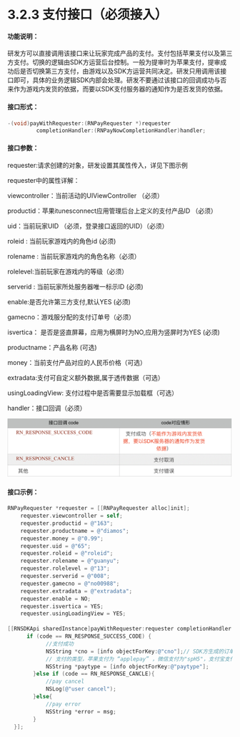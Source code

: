 # 3.2.3 支付接口（必须接入）

#### 功能说明：

研发方可以直接调用该接口来让玩家完成产品的支付。支付包括苹果支付以及第三方支付。切换的逻辑由SDK方运营后台控制。一般为提审时为苹果支付，提审成功后是否切换第三方支付，由游戏以及SDK方运营共同决定。研发只用调用该接口即可，具体的业务逻辑SDK内部会处理。研发不要通过该接口的回调成功与否来作为游戏内发货的依据，而要以SDK支付服务器的通知作为是否发货的依据。

#### 接口形式：

```objectivec
-(void)payWithRequester:(RNPayRequester *)requester
         completionHandler:(RNPayNowCompletionHandler)handler;
```

#### 接口参数：

 requester:请求创建的对象，研发设置其属性传入，详见下图示例 

requester中的属性详解：

 viewcontroller：当前活动的UIViewController （必须）

 productid：苹果itunesconnect应用管理后台上定义的支付产品ID （必须）

 uid：当前玩家UID （必须，登录接口返回的UID）（必须）

 roleid : 当前玩家游戏内的角色id \(必须\)

 rolename : 当前玩家游戏内的角色名称（必须）

 rolelevel:当前玩家在游戏内的等级（必须）

 serverid : 当前玩家所处服务器唯一标示ID \(必须\) 

enable:是否允许第三方支付,默认YES \(必须\) 

gamecno：游戏服分配的支付订单号（必须）

 isvertica： 是否是竖直屏幕，应用为横屏时为NO,应用为竖屏时为YES \(必须\) 

productname：产品名称 \(可选\)

money：当前支付产品对应的人民币价格（可选）

 extradata:支付可自定义额外数据,属于透传数据（可选）

 usingLoadingView: 支付过程中是否需要显示加载框（可选）

 handler：接口回调（必须）

![](../../../.gitbook/assets/jie-ping-20201208-xia-wu-4.21.56.png)

#### 接口示例：

```objectivec
RNPayRequester *requester = [[RNPayRequester alloc]init];
    requester.viewcontroller = self;
    requester.productid = @"163";
    requester.productname = @"diamos";
    requester.money = @"0.99";
    requester.uid = @"65";
    requester.roleid = @"roleid";
    requester.rolename = @"guanyu";
    requester.rolelevel = @"13";
    requester.serverid = @"008";
    requester.gamecno = @"no00988";
    requester.extradata = @"extradata";
    requester.enable = NO;
    requester.isvertica = YES;
    requester.usingLoadingView = YES;

[[RNSDKApi sharedInstance]payWithRequester:requester completionHandler:^(int code, NSString *msg, NSDictionary *info) {
      if (code == RN_RESPONSE_SUCCESS_CODE) {
            //支付成功
            NSString *cno = [info objectForKey:@"cno"];// SDK方生成的订单号
            // 支付的类型，苹果支付为 “applepay” ，微信支付为"spH5"，支付宝支付为"apH5"
            NSString *paytype = [info objectForKey:@"paytype"];
        }else if (code == RN_RESPONSE_CANCLE){
            //pay cancel
            NSLog(@"user cancel");
        }else{
            //pay error
            NSString *error = msg;
        }    
  }];
```

